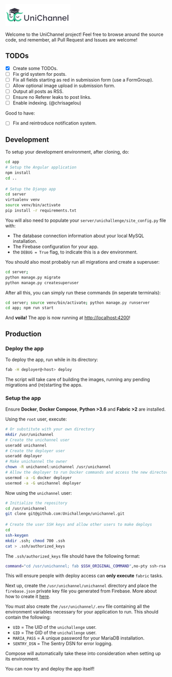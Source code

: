![UniChannel Logo](logo.png)

Welcome to the UniChannel project! Feel free to browse around the source code,
snd remember, all Pull Request and Issues are welcome!

## TODOs

- [X] Create some TODOs.
- [ ] Fix grid system for posts.
- [ ] Fix all fields starting as red in submission form (use a FormGroup).
- [ ] Allow optional image upload in submission form.
- [ ] Output all posts as RSS.
- [ ] Ensure no Referer leaks to post links.
- [ ] Enable indexing. (@chrisagelou)

Good to have:

- [ ] Fix and reintroduce notification system.

## Development

To setup your development environment, after cloning, do:

```bash
cd app
# Setup the Angular application
npm install
cd ..

# Setup the Django app
cd server
virtualenv venv
source venv/bin/activate
pip install -r requirements.txt
```

You will also need to populate your `server/unichallenge/site_config.py` file with:

* The database connection information about your local MySQL installation.
* The Firebase configuration for your app.
* the `DEBUG = True` flag, to indicate this is a dev environment.

You should also most probably run all migrations and create a superuser:

```bash
cd server;
python manage.py migrate
python manage.py createsuperuser
```

After all this, you can simply run these commands (in seperate terminals):

```bash
cd server; source venv/bin/activate; python manage.py runserver
cd app; npm run start
```

And **voila!** The app is now running at [http://localhost:4200](http://localhost:4200)!

## Production

### Deploy the app

To deploy the app, run while in its directory:

```bash
fab -H deployer@<host> deploy
```

The script will take care of building the images, running any pending migrations and (re)starting the apps.

### Setup the app

Ensure **Docker**, **Docker Compose**, **Python >3.6** and **Fabric >2** are installed.

Using the `root` user, execute:

```bash
# Or substitute with your own directory
mkdir /usr/unichannel
# Create the unichannel user
useradd unichannel
# Create the deployer user
useradd deployer
# Make unichannel the owner
chown -R unichannel:unichannel /usr/unichannel
# Allow the deployer to run Docker commands and access the new directory
usermod -a -G docker deployer
usermod -a -G unichannel deployer
```

Now using the `unichannel` user:

```bash
# Initialize the repository
cd /usr/unichannel
git clone git@github.com:Unichallenge/unichannel.git

# Create the user SSH keys and allow other users to make deploys
cd
ssh-keygen
mkdir .ssh; chmod 700 .ssh
cat > .ssh/authorized_keys
```

The `.ssh/authorized_keys` file should have the following format:

```bash
command="cd /usr/unichannel; fab $SSH_ORIGINAL_COMMAND",no-pty ssh-rsa # ...
```

This will ensure people with deploy access can **only execute** `fabric` tasks.

Next up, create the `/usr/unichannel/unichannel` directory and place the `firebase.json` private key file you
generated from Firebase. More about how to create it [here](https://firebase.google.com/docs/admin/setup#initialize_the_sdk).

You must also create the `/usr/unichannel/.env` file containing all the environment variables
necessary for your application to run. This should contain the following:

* `UID` = The UID of the `unichallenge` user.
* `GID` = The GID of the `unichallenge` user.
* `MARIA_PASS` = A unique password for your MariaDB installation.
* `SENTRY_DSN` = The Sentry DSN for error logging.

Compose will automatically take these into consideration when setting up its environment.

You can now try and deploy the app itself!
